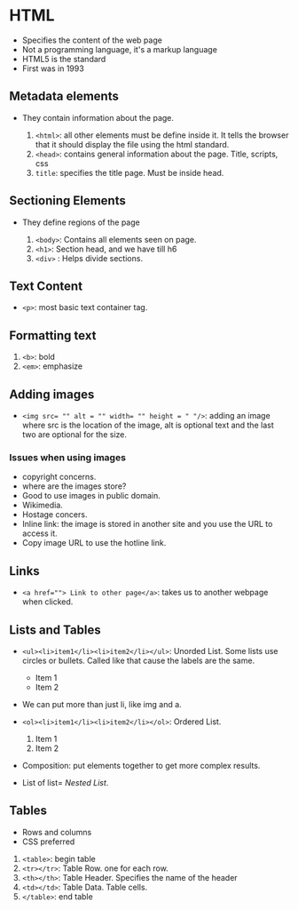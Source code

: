 # HTML

- Specifies the content of the web page
- Not a programming language, it's a markup language
- HTML5 is the standard
- First was in 1993

## Metadata elements

- They contain information about the page.

  1. `<html>`: all other elements must be define inside it. It tells the browser that it should display the file using the html standard.
  2. `<head>`: contains general information about the page. Title, scripts, css
  3. `title`: specifies the title page. Must be inside head.

## Sectioning Elements

- They define regions of the page

  1. `<body>`: Contains all elements seen on page.
  2. `<h1>`: Section head, and we have till h6
  3. `<div>` : Helps divide sections.

## Text Content

- `<p>`: most basic text container tag.

## Formatting text

1. `<b>`: bold
2. `<em>`: emphasize

## Adding images

- `<img src= "" alt = "" width= "" height = " "/>`: adding an image where src is the location of the image, alt is optional text and the last two are optional for the size.

### Issues when using images

- copyright concerns.
- where are the images store?
- Good to use images in public domain.
- Wikimedia.
- Hostage concers.
- Inline link: the image is stored in another site and you use the URL to access it.
- Copy image URL to use the hotline link.

## Links

- `<a href=""> Link to other page</a>`: takes us to another webpage when clicked.

## Lists and Tables

- `<ul><li>item1</li><li>item2</li></ul>`: Unorded List. Some lists use circles or bullets. Called like that cause the labels are the same.
    <ul>
    <li>Item 1</li>
    <li>Item 2</li>
    </ul>

- We can put more than just li, like img and a.
- `<ol><li>item1</li><li>item2</li></ol>`: Ordered List.
    <ol>
    <li>Item 1</li>
    <li>Item 2</li>
    </ol>

- Composition: put elements together to get more complex results.
- List of list= _Nested List_.

## Tables
- Rows and columns
- CSS preferred
1. `<table>`: begin table
2. `<tr></tr>`: Table Row. one for each row.
3. `<th></th>`: Table Header. Specifies the name of the header
4. `<td></td>`: Table Data. Table cells.
3. `</table>`: end table